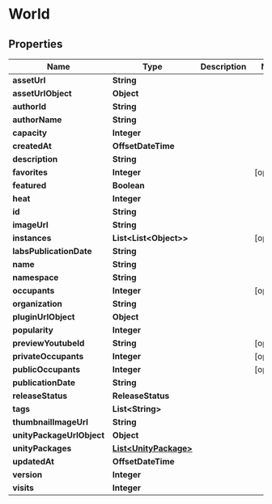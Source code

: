 

# World


## Properties

Name | Type | Description | Notes
------------ | ------------- | ------------- | -------------
**assetUrl** | **String** |  | 
**assetUrlObject** | **Object** |  | 
**authorId** | **String** |  | 
**authorName** | **String** |  | 
**capacity** | **Integer** |  | 
**createdAt** | **OffsetDateTime** |  | 
**description** | **String** |  | 
**favorites** | **Integer** |  |  [optional]
**featured** | **Boolean** |  | 
**heat** | **Integer** |  | 
**id** | **String** |  | 
**imageUrl** | **String** |  | 
**instances** | **List&lt;List&lt;Object&gt;&gt;** |  |  [optional]
**labsPublicationDate** | **String** |  | 
**name** | **String** |  | 
**namespace** | **String** |  | 
**occupants** | **Integer** |  |  [optional]
**organization** | **String** |  | 
**pluginUrlObject** | **Object** |  | 
**popularity** | **Integer** |  | 
**previewYoutubeId** | **String** |  |  [optional]
**privateOccupants** | **Integer** |  |  [optional]
**publicOccupants** | **Integer** |  |  [optional]
**publicationDate** | **String** |  | 
**releaseStatus** | **ReleaseStatus** |  | 
**tags** | **List&lt;String&gt;** |  | 
**thumbnailImageUrl** | **String** |  | 
**unityPackageUrlObject** | **Object** |  | 
**unityPackages** | [**List&lt;UnityPackage&gt;**](UnityPackage.md) |  | 
**updatedAt** | **OffsetDateTime** |  | 
**version** | **Integer** |  | 
**visits** | **Integer** |  | 



